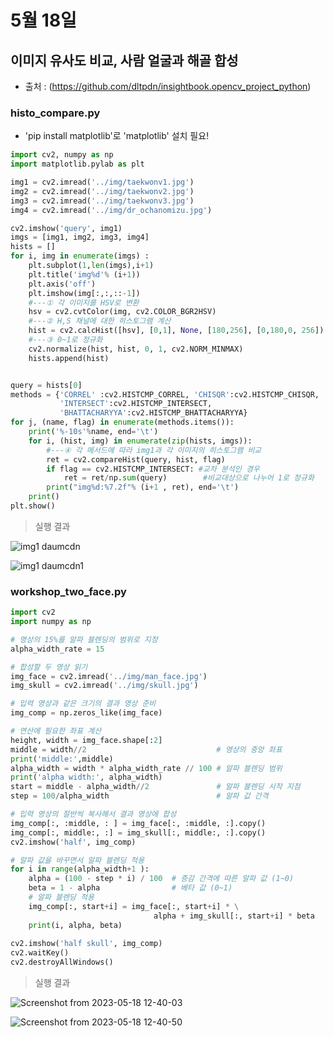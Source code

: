 # 5월 18일

## 이미지 유사도 비교, 사람 얼굴과 해골 합성

- 출처 : (https://github.com/dltpdn/insightbook.opencv_project_python)

### histo_compare.py
- 'pip install matplotlib'로 'matplotlib' 설치 필요!
```python
import cv2, numpy as np
import matplotlib.pylab as plt

img1 = cv2.imread('../img/taekwonv1.jpg')
img2 = cv2.imread('../img/taekwonv2.jpg')
img3 = cv2.imread('../img/taekwonv3.jpg')
img4 = cv2.imread('../img/dr_ochanomizu.jpg')

cv2.imshow('query', img1)
imgs = [img1, img2, img3, img4]
hists = []
for i, img in enumerate(imgs) :
    plt.subplot(1,len(imgs),i+1)
    plt.title('img%d'% (i+1))
    plt.axis('off') 
    plt.imshow(img[:,:,::-1])
    #---① 각 이미지를 HSV로 변환
    hsv = cv2.cvtColor(img, cv2.COLOR_BGR2HSV)
    #---② H,S 채널에 대한 히스토그램 계산
    hist = cv2.calcHist([hsv], [0,1], None, [180,256], [0,180,0, 256])
    #---③ 0~1로 정규화
    cv2.normalize(hist, hist, 0, 1, cv2.NORM_MINMAX)
    hists.append(hist)


query = hists[0]
methods = {'CORREL' :cv2.HISTCMP_CORREL, 'CHISQR':cv2.HISTCMP_CHISQR, 
           'INTERSECT':cv2.HISTCMP_INTERSECT,
           'BHATTACHARYYA':cv2.HISTCMP_BHATTACHARYYA}
for j, (name, flag) in enumerate(methods.items()):
    print('%-10s'%name, end='\t')
    for i, (hist, img) in enumerate(zip(hists, imgs)):
        #---④ 각 메서드에 따라 img1과 각 이미지의 히스토그램 비교
        ret = cv2.compareHist(query, hist, flag)
        if flag == cv2.HISTCMP_INTERSECT: #교차 분석인 경우 
            ret = ret/np.sum(query)        #비교대상으로 나누어 1로 정규화
        print("img%d:%7.2f"% (i+1 , ret), end='\t')
    print()
plt.show()
```

> 실행 결과

![img1 daumcdn](https://github.com/ajhwan/OpenCV_study/assets/129160008/6041f91e-ad82-45a5-90d7-bf4f93c4fad7)



![img1 daumcdn1](https://github.com/ajhwan/OpenCV_study/assets/129160008/367ca655-fc2d-4bd3-b960-63993c18043c)



### workshop_two_face.py
```python
import cv2
import numpy as np

# 영상의 15%를 알파 블렌딩의 범위로 지정
alpha_width_rate = 15

# 합성할 두 영상 읽기
img_face = cv2.imread('../img/man_face.jpg')
img_skull = cv2.imread('../img/skull.jpg')

# 입력 영상과 같은 크기의 결과 영상 준비
img_comp = np.zeros_like(img_face)

# 연산에 필요한 좌표 계산
height, width = img_face.shape[:2]
middle = width//2                             # 영상의 중앙 좌표
print('middle:',middle)
alpha_width = width * alpha_width_rate // 100 # 알파 블렌딩 범위
print('alpha width:', alpha_width)
start = middle - alpha_width//2               # 알파 블렌딩 시작 지점
step = 100/alpha_width                        # 알파 값 간격

# 입력 영상의 절반씩 복사해서 결과 영상에 합성
img_comp[:, :middle, : ] = img_face[:, :middle, :].copy()
img_comp[:, middle:, :] = img_skull[:, middle:, :].copy()
cv2.imshow('half', img_comp)

# 알파 값을 바꾸면서 알파 블렌딩 적용
for i in range(alpha_width+1 ):
    alpha = (100 - step * i) / 100  # 증감 간격에 따른 알파 값 (1~0)
    beta = 1 - alpha                # 베타 값 (0~1)
    # 알파 블렌딩 적용
    img_comp[:, start+i] = img_face[:, start+i] * \
                                alpha + img_skull[:, start+i] * beta
    print(i, alpha, beta)
    
cv2.imshow('half skull', img_comp)
cv2.waitKey()
cv2.destroyAllWindows()
```

> 실행 결과


![Screenshot from 2023-05-18 12-40-03](https://github.com/ajhwan/OpenCV_study/assets/129160008/28726ef8-cab9-43b0-a798-0d73b788c300)

![Screenshot from 2023-05-18 12-40-50](https://github.com/ajhwan/OpenCV_study/assets/129160008/ac0d21dd-c666-4012-9dbe-28af1f1d992d)
